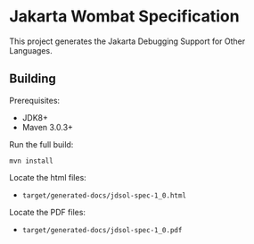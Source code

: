 Jakarta Wombat Specification
============================

This project generates the Jakarta Debugging Support for Other Languages.

Building
--------

Prerequisites:

* JDK8+
* Maven 3.0.3+

Run the full build:

`mvn install`

Locate the html files:
- `target/generated-docs/jdsol-spec-1_0.html`

Locate the PDF files:
- `target/generated-docs/jdsol-spec-1_0.pdf`
